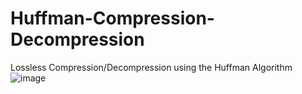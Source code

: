 # Huffman-Compression-Decompression
 Lossless Compression/Decompression using the Huffman Algorithm
 ![image](https://github.com/user-attachments/assets/002a1d40-bb2c-4422-ad40-0a6b05dc3ce8)

